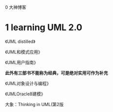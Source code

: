 0 大神博客

# 1  learning UML 2.0 

《UML distilled》

《UML和模式应用》

《UML用户指南》

 **此外有三部书不能称为经典，可是绝对实用可作为补充** 

《UML对象设计与编程》

《UMLOracle8建模》

大象：Thinking in UML(第2版







 
